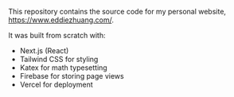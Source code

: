 This repository contains the source code for my personal website, https://www.eddiezhuang.com/.  

It was built from scratch with:
- Next.js (React)
- Tailwind CSS for styling
- Katex for math typesetting
- Firebase for storing page views
- Vercel for deployment

